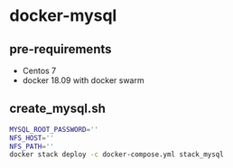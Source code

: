 # docker-mysql

## pre-requirements

- Centos 7
- docker 18.09 with docker swarm

## create_mysql.sh

```bash
MYSQL_ROOT_PASSWORD=''
NFS_HOST=''
NFS_PATH=''
docker stack deploy -c docker-compose.yml stack_mysql
```

